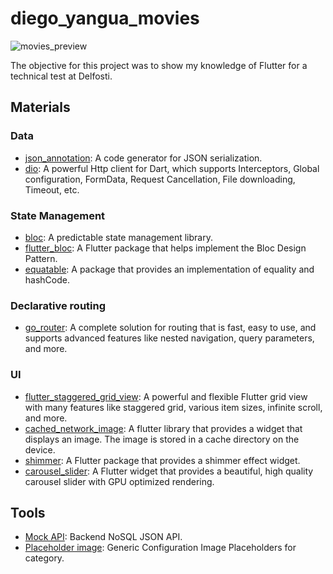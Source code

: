 # diego_yangua_movies

![movies_preview](https://github.com/user-attachments/assets/640f7078-7738-42c1-9936-1aa47e026e39)

The objective for this project was to show my knowledge of Flutter for a technical test at Delfosti.

## Materials

### Data

- [json_annotation](https://pub.dev/packages/json_annotation): A code generator for JSON serialization.
- [dio](https://pub.dev/packages/dio): A powerful Http client for Dart, which supports Interceptors, Global configuration, FormData, Request Cancellation, File downloading, Timeout, etc.

### State Management

- [bloc](https://pub.dev/packages/bloc): A predictable state management library.
- [flutter_bloc](https://pub.dev/packages/flutter_bloc): A Flutter package that helps implement the Bloc Design Pattern.
- [equatable](https://pub.dev/packages/equatable): A package that provides an implementation of equality and hashCode.

### Declarative routing

- [go_router](https://pub.dev/packages/go_router): A complete solution for routing that is fast, easy to use, and supports advanced features like nested navigation, query parameters, and more.

### UI

- [flutter_staggered_grid_view](https://pub.dev/packages/flutter_staggered_grid_view): A powerful and flexible Flutter grid view with many features like staggered grid, various item sizes, infinite scroll, and more.
- [cached_network_image](https://pub.dev/packages/cached_network_image): A flutter library that provides a widget that displays an image. The image is stored in a cache directory on the device.
- [shimmer](https://pub.dev/packages/shimmer): A Flutter package that provides a shimmer effect widget.
- [carousel_slider](https://pub.dev/packages/carousel_slider): A Flutter widget that provides a beautiful, high quality carousel slider with GPU optimized rendering.

## Tools

- [Mock API](https://mockapi.io/): Backend NoSQL JSON API. 
- [Placeholder image](https://dev.me/products/image-placeholder): Generic Configuration Image Placeholders for category.
